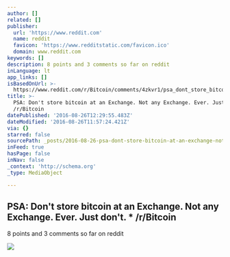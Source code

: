 ```yaml
---
author: []
related: []
publisher:
  url: 'https://www.reddit.com'
  name: reddit
  favicon: 'https://www.redditstatic.com/favicon.ico'
  domain: www.reddit.com
keywords: []
description: 8 points and 3 comments so far on reddit
inLanguage: lt
app_links: []
isBasedOnUrl: >-
  https://www.reddit.com/r/Bitcoin/comments/4zkvr1/psa_dont_store_bitcoin_at_an_exchange_not_any/
title: >-
  PSA: Don't store bitcoin at an Exchange. Not any Exchange. Ever. Just don't. *
  /r/Bitcoin
datePublished: '2016-08-26T12:29:55.483Z'
dateModified: '2016-08-26T11:57:24.421Z'
via: {}
starred: false
sourcePath: _posts/2016-08-26-psa-dont-store-bitcoin-at-an-exchange-not-any-exchange-e.md
inFeed: true
hasPage: false
inNav: false
_context: 'http://schema.org'
_type: MediaObject

---
```

<article style=""><h1>PSA: Don't store bitcoin at an Exchange. Not any Exchange. Ever. Just don't. * /r/Bitcoin</h1><p>8 points and 3 comments so far on reddit</p><img src="https://www.redditstatic.com/icon.png" /></article>